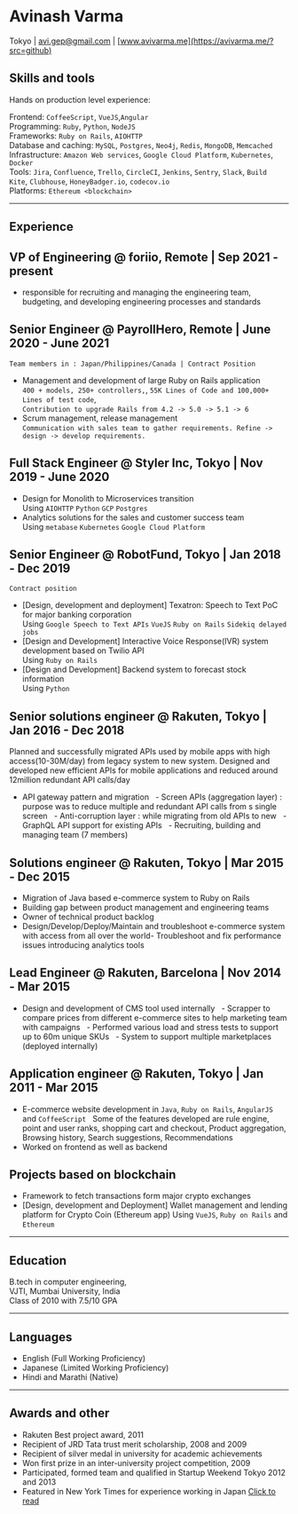 # Avinash Varma 
Tokyo | avi.gep@gmail.com | [www.avivarma.me](https://avivarma.me/?src=github)


## Skills and tools

Hands on production level experience: <br>
  
Frontend: `CoffeeScript`, `VueJS`,`Angular`<br>
Programming: `Ruby`, `Python`, `NodeJS`<br>
Frameworks: `Ruby on Rails`, `AIOHTTP`<br>
Database and caching: `MySQL`, `Postgres`, `Neo4j`, `Redis`, `MongoDB`, `Memcached`<br>
Infrastructure: `Amazon Web services`, `Google Cloud Platform`, `Kubernetes`, `Docker`<br>
Tools: `Jira`, `Confluence`, `Trello`, `CircleCI`, `Jenkins`, `Sentry`, `Slack`, `Build Kite`, `Clubhouse`, `HoneyBadger.io`, `codecov.io`<br>
Platforms: `Ethereum <blockchain>` 
<hr>

## Experience

## VP of Engineering @ foriio, Remote | Sep 2021 - present
- responsible for recruiting and managing the engineering team, budgeting, and developing engineering processes and standards

## Senior Engineer @ PayrollHero, Remote | June 2020 - June 2021
`Team members in : Japan/Philippines/Canada | Contract Position`
- Management and development of large Ruby on Rails application
  <br> `400 + models, 250+ controllers,`, `55K Lines of Code and 100,000+ Lines of test code`,  <br>`Contribution to upgrade Rails from 4.2 -> 5.0 -> 5.1 -> 6`
- Scrum management, release management
  <br>`Communication with sales team to gather requirements. Refine -> design -> develop requirements.`

## Full Stack Engineer @ Styler Inc, Tokyo | Nov 2019 - June 2020
- Design for Monolith to Microservices transition
  <br>Using `AIOHTTP` `Python` `GCP` `Postgres`
- Analytics solutions for the sales and customer success team
  <br>Using `metabase` `Kubernetes` `Google Cloud Platform`

## Senior Engineer @ RobotFund, Tokyo | Jan 2018 - Dec 2019
`Contract position`
- [Design, development and deployment] Texatron: Speech to Text PoC for major banking corporation 
  <br>Using `Google Speech to Text APIs` `VueJS` `Ruby on Rails` `Sidekiq delayed jobs`
- [Design and Development] Interactive Voice Response(IVR) system development based on Twilio API
  <br>Using `Ruby on Rails`
- [Design and Development] Backend system to forecast stock information
  <br>Using `Python`

## Senior solutions engineer @ Rakuten, Tokyo | Jan 2016 - Dec 2018

Planned and successfully migrated APIs used by mobile apps with high access(10-30M/day) from legacy system to new system.
Designed and developed new efficient APIs for mobile applications and reduced around 12million redundant API calls/day

- API gateway pattern and migration
  - Screen APIs (aggregation layer) : purpose was to reduce multiple and redundant API calls from s single screen
  - Anti-corruption layer : while migrating from old APIs to new
  - GraphQL API support for existing APIs
  - Recruiting, building and managing team (7 members)

## Solutions engineer @ Rakuten, Tokyo | Mar 2015 - Dec 2015
- Migration of Java based e-commerce system to Ruby on Rails
- Building gap between product management and engineering teams
- Owner of technical product backlog
- Design/Develop/Deploy/Maintain and troubleshoot e-commerce system with access from all over the world- Troubleshoot and fix performance issues introducing analytics tools

## Lead Engineer @ Rakuten, Barcelona | Nov 2014 - Mar 2015
- Design and development of CMS tool used internally
  - Scrapper to compare prices from different e-commerce sites to help marketing team with campaigns
  - Performed various load and stress tests to support up to 60m unique SKUs
  - System to support multiple marketplaces (deployed internally)

## Application engineer @ Rakuten, Tokyo | Jan 2011 - Mar 2015
- E-commerce website development in `Java`, `Ruby on Rails`, `AngularJS` and `CoffeeScript`
  Some of the features developed are rule engine, point and user ranks, shopping cart and checkout, Product aggregation, Browsing history, Search suggestions, Recommendations
- Worked on frontend as well as backend  

## Projects based on blockchain
- Framework to fetch transactions form major crypto exchanges
- [Design, development and Deployment] Wallet management and lending platform for Crypto Coin (Ethereum app)
  Using `VueJS`, `Ruby on Rails` and `Ethereum`

<hr>

## Education
B.tech in computer engineering, <br>VJTI, Mumbai University, India 
<br>Class of 2010 with 7.5/10 GPA

<hr>

## Languages
- English (Full Working Proficiency)
- Japanese (Limited Working Proficiency)
- Hindi and Marathi (Native)

<hr>

## Awards and other
- Rakuten Best project award, 2011
- Recipient of JRD Tata trust merit scholarship, 2008 and 2009 
- Recipient of silver medal in university for academic achievements
- Won first prize in an inter-university project competition, 2009
- Participated, formed team and qualified in Startup Weekend Tokyo 2012 and 2013
- Featured in New York Times for experience working in Japan [Click to read](https://www.nytimes.com/2012/11/13/world/asia/13iht-sreducjapan13.html)
